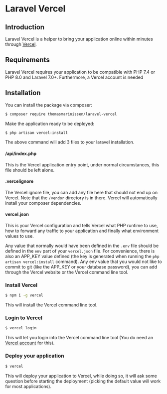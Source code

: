 # Laravel Vercel

## Introduction
Laravel Vercel is a helper to bring your application online within minutes through [Vercel](https://vercel.com).   

## Requirements

Laravel Vercel requires your application to be compatible with PHP 7.4 or PHP 8.0 and Laravel 7.0+. Furthermore, a Vercel account is needed 

## Installation

You can install the package via composer:

```bash
$ composer require thomasmarinissen/laravel-vercel
```

Make the application ready to be deployed:

```bash
$ php artisan vercel:install
```

The above command will add 3 files to your laravel installation.

#### /api/index.php

This is the Vercel application entry point, under normal circumstances, this file should be left alone.

#### .vercelignore

The Vercel ignore file, you can add any file here that should not end up on Vercel. Note that the `/vendor`
directory is in there. Vercel will automatically install your composer dependencies.

#### vercel.json

This is your Vercel configuration and tells Vercel what PHP runtime to use, how to forward any traffic to your
application and finally what environment values to use.

Any value that normally would have been defined in the `.env` file should be defined in the `env` part of your
`vercel.json` file. For convenience, there is also an APP_KEY value defined (the key is generated when running the
`php artisan vercel:install` command).
Any env value that you would not like to commit to git (like the APP_KEY or your database password), you can add through
the Vercel website or the Vercel command line tool.


### Install Vercel

```bash
$ npm i -g vercel
```

This will install the Vercel command line tool.

### Login to Vercel

```bash
$ vercel login
```

This will let you login into the Vercel command line tool (You do need an [Vercel account](https://vercel.com/signup)
for this).

### Deploy your application

```bash
$ vercel
```

This will deploy your application to Vercel, while doing so, it will ask some question before starting the deployment
(picking the default value will work for most applications).
